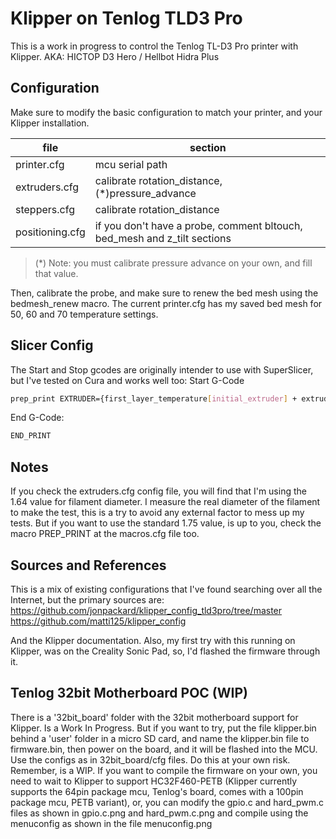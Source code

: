 # Klipper on Tenlog TLD3 Pro
This is a work in progress to control the Tenlog TL-D3 Pro printer with Klipper.
AKA: HICTOP D3 Hero / Hellbot Hidra Plus

## Configuration
Make sure to modify the basic configuration to match your printer, and your Klipper installation.

| file | section |
| ------ | ------ |
| printer.cfg | mcu serial path |
|extruders.cfg| calibrate rotation_distance, (*)pressure_advance
|steppers.cfg|calibrate rotation_distance|
|positioning.cfg|if you don't have a probe, comment bltouch, bed_mesh and z_tilt sections|
> (*) Note: you must calibrate pressure advance on your own, and fill that value.

Then, calibrate the probe, and make sure to renew the bed mesh using the bedmesh_renew macro.
The current printer.cfg has my saved bed mesh for 50, 60 and 70 temperature settings. 

## Slicer Config
The Start and Stop gcodes are originally intender to use with SuperSlicer, but I've tested on Cura and works well too:
Start G-Code
```sh
prep_print EXTRUDER={first_layer_temperature[initial_extruder] + extruder_temperature_offset[initial_extruder]} BED={first_layer_bed_temperature} CHAMBER={chamber_temperature} FILAMENT={filament_type} COUNT={total_layer_count} TOOLS={total_toolchanges} NUM=1;Load print settings
```

End G-Code:
```sh
END_PRINT
```

## Notes
If you check the extruders.cfg config file, you will find that I'm using the 1.64 value for filament diameter. I measure the real diameter of the filament to make the test, this is a try to avoid any external factor to mess up my tests. But if you want to use the standard 1.75 value, is up to you, check the macro PREP_PRINT at the macros.cfg file too.

## Sources and References
This is a mix of existing configurations that I've found searching over all the Internet, but the primary sources are:
https://github.com/jonpackard/klipper_config_tld3pro/tree/master
https://github.com/matti125/klipper_config

And the Klipper documentation.
Also, my first try with this running on Klipper, was on the Creality Sonic Pad, so, I'd flashed the firmware through it.


## Tenlog 32bit Motherboard POC (WIP)
There is a '32bit_board' folder with the 32bit motherboard support for Klipper. Is a Work In Progress. But if you want to try, put the file klipper.bin behind a 'user' folder in a micro SD card, and name the klipper.bin file to firmware.bin, then power on the board, and it will be flashed into the MCU. Use the configs as in 32bit_board/cfg files. Do this at your own risk. Remember, is a WIP.
If you want to compile the firmware on your own, you need to wait to Klipper to support HC32F460-PETB (Klipper currently supports the 64pin package mcu, Tenlog's board, comes with a 100pin package mcu, PETB variant), or, you can modify the gpio.c and hard_pwm.c files as shown in gpio.c.png and hard_pwm.c.png and compile using the menuconfig as shown in the file menuconfig.png